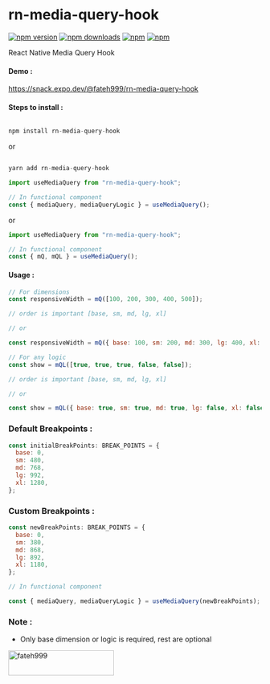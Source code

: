 # rn-media-query-hook

[![npm version](https://img.shields.io/npm/v/rn-media-query-hook.svg?style=for-the-badge)](https://www.npmjs.com/package/rn-media-query-hook)
[![npm downloads](https://img.shields.io/npm/dm/rn-media-query-hook.svg?style=for-the-badge)](https://www.npmjs.com/package/rn-media-query-hook)
[![npm](https://img.shields.io/npm/dt/rn-media-query-hook.svg?style=for-the-badge)](https://www.npmjs.com/package/rn-media-query-hook)
[![npm](https://img.shields.io/npm/l/rn-media-query-hook?style=for-the-badge)](https://github.com/fateh999/rn-media-query-hook/blob/master/LICENSE)

React Native Media Query Hook

#### Demo :

https://snack.expo.dev/@fateh999/rn-media-query-hook

#### Steps to install :

```javascript

npm install rn-media-query-hook

```

or

```javascript

yarn add rn-media-query-hook

```

```javascript
import useMediaQuery from "rn-media-query-hook";

// In functional component
const { mediaQuery, mediaQueryLogic } = useMediaQuery();
```

or

```javascript
import useMediaQuery from "rn-media-query-hook";

// In functional component
const { mQ, mQL } = useMediaQuery();
```

#### Usage :

```javascript
// For dimensions
const responsiveWidth = mQ([100, 200, 300, 400, 500]);

// order is important [base, sm, md, lg, xl]

// or

const responsiveWidth = mQ({ base: 100, sm: 200, md: 300, lg: 400, xl: 500 });

// For any logic
const show = mQL([true, true, true, false, false]);

// order is important [base, sm, md, lg, xl]

// or

const show = mQL({ base: true, sm: true, md: true, lg: false, xl: false });
```

### Default Breakpoints :

```javascript
const initialBreakPoints: BREAK_POINTS = {
  base: 0,
  sm: 480,
  md: 768,
  lg: 992,
  xl: 1280,
};
```

### Custom Breakpoints :

```javascript
const newBreakPoints: BREAK_POINTS = {
  base: 0,
  sm: 380,
  md: 868,
  lg: 892,
  xl: 1180,
};

// In functional component

const { mediaQuery, mediaQueryLogic } = useMediaQuery(newBreakPoints);
```

### Note :

- Only base dimension or logic is required, rest are optional

<p><a href="https://www.buymeacoffee.com/fateh999"> <img align="left" src="https://cdn.buymeacoffee.com/buttons/v2/default-yellow.png" height="50" width="210" alt="fateh999" /></a></p><br><br><br>
